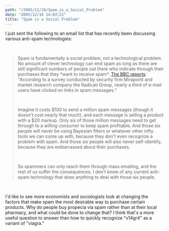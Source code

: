 ```yaml
---
path: "/2005/12/10/Spam_is_a_Social_Problem" 
date: "2005/12/10 14:03:21" 
title: "Spam is a Social Problem" 
---
```

<p>I just sent the following to an email list that has recently been discussing various anti-spam technologies:</p><br><blockquote><p>Spam is fundamentally a social problem, not a technological problem.  No amount of clever technology can end spam as long as there are still significant numbers of people out there who indicate through their purchases that they *want to receive spam*. <a href="http://news.bbc.co.uk/2/hi/technology/4375601.stm">The BBC reports</a>: <q>According to a survey conducted by security firm Mirapoint and market research company the Radicati Group, nearly a third of e-mail users have clicked on links in spam messages.</q></p><br><p>Imagine it costs $100 to send a million spam messages (though it doesn't cost nearly that much), and each message is selling a product with a $20 markup.  Only six of those million messages need to get through to a willing consumer to keep spam profitable.  And those six people will never be using Bayesian filters or whatever other nifty tools we can come up with, because they don't even recognize a problem with spam.  And those six people will also never self-identify, because they are embarrassed about their purchases.</p><br><p>So spammers can only reach them through mass emailing, and the rest of us suffer the consequences.  I don't know of any current anti-spam technology that does anything to deal with those six people.</p></blockquote><br><p>I'd like to see more economists and sociologists look at changing the factors that make spam the most desirable way to purchase certain products. Why do people buy propecia via spam rather than at their local pharmacy, and what could be done to change that? I think that's a more useful question to answer than how to quickly recognize "v14gr4" as a variant of "viagra."</p>